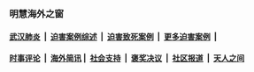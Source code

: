 
### 明慧海外之窗

####  [武汉肺炎](indexes/365.md?t=06061801) &nbsp;|&nbsp;  [迫害案例综述](indexes/328.md?t=06061801) &nbsp;|&nbsp; [迫害致死案例](indexes/277.md?t=06061801)  &nbsp;|&nbsp; [更多迫害案例](indexes/81.md?t=06061801)  &nbsp;|&nbsp; 
####  [时事评论](indexes/19.md?t=06061801) &nbsp;|&nbsp; [海外简讯](indexes/245.md?t=06061801)&nbsp;|&nbsp;  [社会支持](indexes/140.md?t=06061801) &nbsp;|&nbsp; [褒奖决议](indexes/282.md?t=06061801) &nbsp;|&nbsp; [社区报道](indexes/91.md?t=06061801)  &nbsp;|&nbsp; [天人之间](indexes/78.md?t=06061801) 

